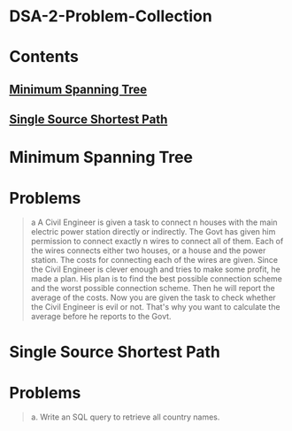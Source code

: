 # DSA-2-Problem-Collection

# Contents

## [Minimum Spanning Tree](#Problems)
## [Single Source Shortest Path](#Problems)

# Minimum Spanning Tree

# Problems

>a A Civil Engineer is given a task to connect n houses with the main electric power station directly or indirectly. The Govt has given him permission to connect exactly n wires to connect all of them. Each of the wires connects either two houses, or a house and the power station. The costs for connecting each of the wires are given.
Since the Civil Engineer is clever enough and tries to make some profit, he made a plan. His plan is to find the best possible connection scheme and the worst possible connection scheme. Then he will report the average of the costs.
Now you are given the task to check whether the Civil Engineer is evil or not. That's why you want to calculate the average before he reports to the Govt.


# Single Source Shortest Path

# Problems
>a. Write an SQL query to retrieve all country names.<br>
